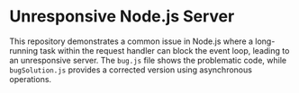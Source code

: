 # Unresponsive Node.js Server

This repository demonstrates a common issue in Node.js where a long-running task within the request handler can block the event loop, leading to an unresponsive server. The `bug.js` file shows the problematic code, while `bugSolution.js` provides a corrected version using asynchronous operations.